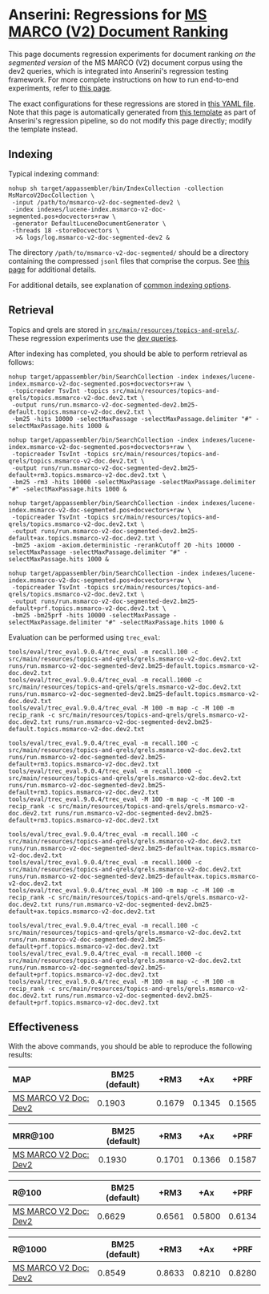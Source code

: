 # Anserini: Regressions for [MS MARCO (V2) Document Ranking](https://microsoft.github.io/msmarco/TREC-Deep-Learning.html)

This page documents regression experiments for document ranking _on the segmented version_ of the MS MARCO (V2) document corpus using the dev2 queries, which is integrated into Anserini's regression testing framework.
For more complete instructions on how to run end-to-end experiments, refer to [this page](experiments-msmarco-v2.md).

The exact configurations for these regressions are stored in [this YAML file](../src/main/resources/regression/msmarco-v2-doc-segmented-dev2.yaml).
Note that this page is automatically generated from [this template](../src/main/resources/docgen/templates/msmarco-v2-doc-segmented-dev2.template) as part of Anserini's regression pipeline, so do not modify this page directly; modify the template instead.

## Indexing

Typical indexing command:

```
nohup sh target/appassembler/bin/IndexCollection -collection MsMarcoV2DocCollection \
 -input /path/to/msmarco-v2-doc-segmented-dev2 \
 -index indexes/lucene-index.msmarco-v2-doc-segmented.pos+docvectors+raw \
 -generator DefaultLuceneDocumentGenerator \
 -threads 18 -storeDocvectors \
  >& logs/log.msmarco-v2-doc-segmented-dev2 &
```

The directory `/path/to/msmarco-v2-doc-segmented/` should be a directory containing the compressed `jsonl` files that comprise the corpus.
See [this page](experiments-msmarco-v2.md) for additional details.

For additional details, see explanation of [common indexing options](common-indexing-options.md).

## Retrieval

Topics and qrels are stored in [`src/main/resources/topics-and-qrels/`](../src/main/resources/topics-and-qrels/).
These regression experiments use the [dev queries](../src/main/resources/topics-and-qrels/topics.msmarco-v2-doc.dev.txt).

After indexing has completed, you should be able to perform retrieval as follows:

```
nohup target/appassembler/bin/SearchCollection -index indexes/lucene-index.msmarco-v2-doc-segmented.pos+docvectors+raw \
 -topicreader TsvInt -topics src/main/resources/topics-and-qrels/topics.msmarco-v2-doc.dev2.txt \
 -output runs/run.msmarco-v2-doc-segmented-dev2.bm25-default.topics.msmarco-v2-doc.dev2.txt \
 -bm25 -hits 10000 -selectMaxPassage -selectMaxPassage.delimiter "#" -selectMaxPassage.hits 1000 &

nohup target/appassembler/bin/SearchCollection -index indexes/lucene-index.msmarco-v2-doc-segmented.pos+docvectors+raw \
 -topicreader TsvInt -topics src/main/resources/topics-and-qrels/topics.msmarco-v2-doc.dev2.txt \
 -output runs/run.msmarco-v2-doc-segmented-dev2.bm25-default+rm3.topics.msmarco-v2-doc.dev2.txt \
 -bm25 -rm3 -hits 10000 -selectMaxPassage -selectMaxPassage.delimiter "#" -selectMaxPassage.hits 1000 &

nohup target/appassembler/bin/SearchCollection -index indexes/lucene-index.msmarco-v2-doc-segmented.pos+docvectors+raw \
 -topicreader TsvInt -topics src/main/resources/topics-and-qrels/topics.msmarco-v2-doc.dev2.txt \
 -output runs/run.msmarco-v2-doc-segmented-dev2.bm25-default+ax.topics.msmarco-v2-doc.dev2.txt \
 -bm25 -axiom -axiom.deterministic -rerankCutoff 20 -hits 10000 -selectMaxPassage -selectMaxPassage.delimiter "#" -selectMaxPassage.hits 1000 &

nohup target/appassembler/bin/SearchCollection -index indexes/lucene-index.msmarco-v2-doc-segmented.pos+docvectors+raw \
 -topicreader TsvInt -topics src/main/resources/topics-and-qrels/topics.msmarco-v2-doc.dev2.txt \
 -output runs/run.msmarco-v2-doc-segmented-dev2.bm25-default+prf.topics.msmarco-v2-doc.dev2.txt \
 -bm25 -bm25prf -hits 10000 -selectMaxPassage -selectMaxPassage.delimiter "#" -selectMaxPassage.hits 1000 &
```

Evaluation can be performed using `trec_eval`:

```
tools/eval/trec_eval.9.0.4/trec_eval -m recall.100 -c src/main/resources/topics-and-qrels/qrels.msmarco-v2-doc.dev2.txt runs/run.msmarco-v2-doc-segmented-dev2.bm25-default.topics.msmarco-v2-doc.dev2.txt
tools/eval/trec_eval.9.0.4/trec_eval -m recall.1000 -c src/main/resources/topics-and-qrels/qrels.msmarco-v2-doc.dev2.txt runs/run.msmarco-v2-doc-segmented-dev2.bm25-default.topics.msmarco-v2-doc.dev2.txt
tools/eval/trec_eval.9.0.4/trec_eval -M 100 -m map -c -M 100 -m recip_rank -c src/main/resources/topics-and-qrels/qrels.msmarco-v2-doc.dev2.txt runs/run.msmarco-v2-doc-segmented-dev2.bm25-default.topics.msmarco-v2-doc.dev2.txt

tools/eval/trec_eval.9.0.4/trec_eval -m recall.100 -c src/main/resources/topics-and-qrels/qrels.msmarco-v2-doc.dev2.txt runs/run.msmarco-v2-doc-segmented-dev2.bm25-default+rm3.topics.msmarco-v2-doc.dev2.txt
tools/eval/trec_eval.9.0.4/trec_eval -m recall.1000 -c src/main/resources/topics-and-qrels/qrels.msmarco-v2-doc.dev2.txt runs/run.msmarco-v2-doc-segmented-dev2.bm25-default+rm3.topics.msmarco-v2-doc.dev2.txt
tools/eval/trec_eval.9.0.4/trec_eval -M 100 -m map -c -M 100 -m recip_rank -c src/main/resources/topics-and-qrels/qrels.msmarco-v2-doc.dev2.txt runs/run.msmarco-v2-doc-segmented-dev2.bm25-default+rm3.topics.msmarco-v2-doc.dev2.txt

tools/eval/trec_eval.9.0.4/trec_eval -m recall.100 -c src/main/resources/topics-and-qrels/qrels.msmarco-v2-doc.dev2.txt runs/run.msmarco-v2-doc-segmented-dev2.bm25-default+ax.topics.msmarco-v2-doc.dev2.txt
tools/eval/trec_eval.9.0.4/trec_eval -m recall.1000 -c src/main/resources/topics-and-qrels/qrels.msmarco-v2-doc.dev2.txt runs/run.msmarco-v2-doc-segmented-dev2.bm25-default+ax.topics.msmarco-v2-doc.dev2.txt
tools/eval/trec_eval.9.0.4/trec_eval -M 100 -m map -c -M 100 -m recip_rank -c src/main/resources/topics-and-qrels/qrels.msmarco-v2-doc.dev2.txt runs/run.msmarco-v2-doc-segmented-dev2.bm25-default+ax.topics.msmarco-v2-doc.dev2.txt

tools/eval/trec_eval.9.0.4/trec_eval -m recall.100 -c src/main/resources/topics-and-qrels/qrels.msmarco-v2-doc.dev2.txt runs/run.msmarco-v2-doc-segmented-dev2.bm25-default+prf.topics.msmarco-v2-doc.dev2.txt
tools/eval/trec_eval.9.0.4/trec_eval -m recall.1000 -c src/main/resources/topics-and-qrels/qrels.msmarco-v2-doc.dev2.txt runs/run.msmarco-v2-doc-segmented-dev2.bm25-default+prf.topics.msmarco-v2-doc.dev2.txt
tools/eval/trec_eval.9.0.4/trec_eval -M 100 -m map -c -M 100 -m recip_rank -c src/main/resources/topics-and-qrels/qrels.msmarco-v2-doc.dev2.txt runs/run.msmarco-v2-doc-segmented-dev2.bm25-default+prf.topics.msmarco-v2-doc.dev2.txt
```

## Effectiveness

With the above commands, you should be able to reproduce the following results:

MAP                                     | BM25 (default)| +RM3      | +Ax       | +PRF      |
:---------------------------------------|-----------|-----------|-----------|-----------|
[MS MARCO V2 Doc: Dev2](https://microsoft.github.io/msmarco/TREC-Deep-Learning.html)| 0.1903    | 0.1679    | 0.1345    | 0.1565    |


MRR@100                                 | BM25 (default)| +RM3      | +Ax       | +PRF      |
:---------------------------------------|-----------|-----------|-----------|-----------|
[MS MARCO V2 Doc: Dev2](https://microsoft.github.io/msmarco/TREC-Deep-Learning.html)| 0.1930    | 0.1701    | 0.1366    | 0.1587    |


R@100                                   | BM25 (default)| +RM3      | +Ax       | +PRF      |
:---------------------------------------|-----------|-----------|-----------|-----------|
[MS MARCO V2 Doc: Dev2](https://microsoft.github.io/msmarco/TREC-Deep-Learning.html)| 0.6629    | 0.6561    | 0.5800    | 0.6134    |


R@1000                                  | BM25 (default)| +RM3      | +Ax       | +PRF      |
:---------------------------------------|-----------|-----------|-----------|-----------|
[MS MARCO V2 Doc: Dev2](https://microsoft.github.io/msmarco/TREC-Deep-Learning.html)| 0.8549    | 0.8633    | 0.8210    | 0.8280    |
